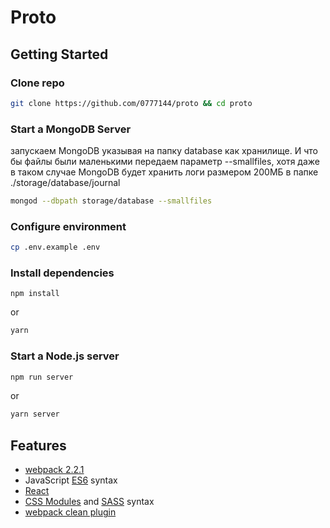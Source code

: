 # Proto

## Getting Started

### Clone repo

```bash
git clone https://github.com/0777144/proto && cd proto
```


### Start a MongoDB Server

запускаем MongoDB указывая на папку database как хранилище.
И что бы файлы были маленькими передаем параметр --smallfiles,
хотя даже в таком случае MongoDB будет хранить логи размером 200МБ
в папке ./storage/database/journal

```bash
mongod --dbpath storage/database --smallfiles
```


### Configure environment

```bash
cp .env.example .env
```


### Install dependencies

```
npm install
```

or

```bash
yarn
```


### Start a Node.js server

```bash
npm run server
```

or

```bash
yarn server
```


## Features

* [webpack 2.2.1]
* JavaScript [ES6] syntax
* [React]
* [CSS Modules] and [SASS] syntax
* [webpack clean plugin]


[webpack 2.2.1]: https://github.com/webpack/webpack/tree/v2.2.1
[ES6]: http://es6-features.org/
[React]: https://github.com/facebook/react
[CSS Modules]: https://github.com/webpack-contrib/css-loader#css-modules
[SASS]: http://sass-lang.com/guide
[webpack clean plugin]: https://github.com/johnagan/clean-webpack-plugin
